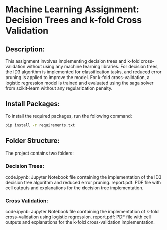 # Machine Learning Assignment: Decision Trees and k-fold Cross Validation
## Description:
This assignment involves implementing decision trees and k-fold cross-validation without using any machine learning libraries. For decision trees, the ID3 algorithm is implemented for classification tasks, and reduced error pruning is applied to improve the model. For k-fold cross-validation, a logistic regression model is trained and evaluated using the saga solver from scikit-learn without any regularization penalty.

## Install Packages:
To install the required packages, run the following command:

```bash
pip install -r requirements.txt
```
## Folder Structure:
The project contains two folders:
### Decision Trees:
code.ipynb: Jupyter Notebook file containing the implementation of the ID3 decision tree algorithm and reduced error pruning.
report.pdf: PDF file with cell outputs and explanations for the decision tree implementation.

### Cross Validation:
code.ipynb: Jupyter Notebook file containing the implementation of k-fold cross-validation using logistic regression.
report.pdf: PDF file with cell outputs and explanations for the k-fold cross-validation implementation.
